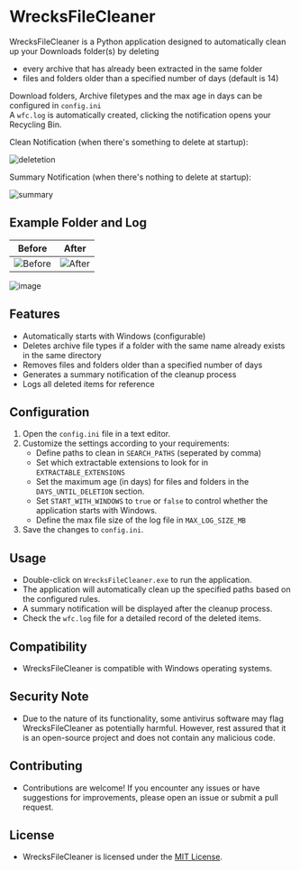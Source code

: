 # WrecksFileCleaner

WrecksFileCleaner is a Python application designed to automatically clean up your Downloads folder(s) by deleting 
   - every archive that has already been extracted in the same folder
   - files and folders older than a specified number of days (default is 14)
     
Download folders, Archive filetypes and the max age in days can be configured in `config.ini`<br>
A `wfc.log` is automatically created, clicking the notification opens your Recycling Bin.

Clean Notification (when there's something to delete at startup):

![deletetion](https://github.com/wrecks-code/WrecksFileCleaner/assets/29825723/edb167d7-e711-4469-89a9-9b5ec3575fb2)


Summary Notification (when there's nothing to delete at startup):

![summary](https://github.com/wrecks-code/WrecksFileCleaner/assets/29825723/da51103d-449e-4110-802c-2607385bf1e1)


## Example Folder and Log

| Before | After |
| ------ | ----- |
| ![Before](https://github.com/wrecks-code/WrecksFileCleaner/assets/29825723/e2db839d-cbbf-4694-9cdf-4cf720d5f5c6) | ![After](https://github.com/wrecks-code/WrecksFileCleaner/assets/29825723/f4e392f2-1f79-4a7c-a458-3490ef67f0b5) |


![image](https://github.com/wrecks-code/WrecksFileCleaner/assets/29825723/5997b645-5c8a-47a1-8072-05eb0e0ff8c5)



## Features

- Automatically starts with Windows (configurable)
- Deletes archive file types if a folder with the same name already exists in the same directory
- Removes files and folders older than a specified number of days
- Generates a summary notification of the cleanup process
- Logs all deleted items for reference

## Configuration

1. Open the `config.ini` file in a text editor.
2. Customize the settings according to your requirements:
   - Define paths to clean in `SEARCH_PATHS` (seperated by comma)
   - Set which extractable extensions to look for in `EXTRACTABLE_EXTENSIONS`
   - Set the maximum age (in days) for files and folders in the `DAYS_UNTIL_DELETION` section.
   - Set `START_WITH_WINDOWS` to `true` or `false` to control whether the application starts with Windows.
   - Define the max file size of the log file in `MAX_LOG_SIZE_MB`
3. Save the changes to `config.ini`.

## Usage

- Double-click on `WrecksFileCleaner.exe` to run the application.
- The application will automatically clean up the specified paths based on the configured rules.
- A summary notification will be displayed after the cleanup process.
- Check the `wfc.log` file for a detailed record of the deleted items.

## Compatibility

- WrecksFileCleaner is compatible with Windows operating systems.

## Security Note

- Due to the nature of its functionality, some antivirus software may flag WrecksFileCleaner as potentially harmful. However, rest assured that it is an open-source project and does not contain any malicious code.

## Contributing

- Contributions are welcome! If you encounter any issues or have suggestions for improvements, please open an issue or submit a pull request.

## License

- WrecksFileCleaner is licensed under the [MIT License](LICENSE).
